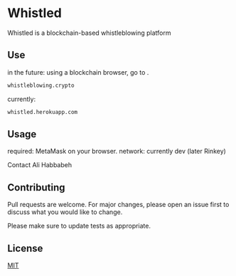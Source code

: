 # Whistled

Whistled is a blockchain-based whistleblowing platform

## Use

in the future: using a blockchain browser, go to .

```bash
whistleblowing.crypto
```

currently:
```bash
whistled.herokuapp.com
```


## Usage

required: MetaMask on your browser. 
network: currently dev (later Rinkey)

Contact Ali Habbabeh

## Contributing

Pull requests are welcome. For major changes, please open an issue first to discuss what you would like to change.

Please make sure to update tests as appropriate.

## License

[MIT](https://choosealicense.com/licenses/mit/)
